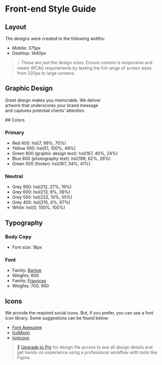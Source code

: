 # Front-end Style Guide

## Layout

The designs were created to the following widths:

- Mobile: 375px
- Desktop: 1440px

> 💡 These are just the design sizes. Ensure content is responsive and meets WCAG requirements by testing the full range of screen sizes from 320px to large screens.


<h2>Graphic Design</h2>
        <p>Great design makes you memorable. We deliver <br> artwork that 
          underscores your brand message <br> and captures potential clients’ 
          attention.
        </p>
## Colors

### Primary

- Red 400: hsl(7, 99%, 70%)
- Yellow 500: hsl(51, 100%, 49%)
- Green 800 (graphic design text): hsl(167, 40%, 24%)
- Blue 800 (photography text): hsl(198, 62%, 26%)
- Green 500 (footer): hsl(167, 34%, 41%)

### Neutral

- Grey 950: hsl(212, 27%, 19%)
- Grey 600: hsl(213, 9%, 39%)
- Grey 550: hsl(232, 10%, 55%)
- Grey 400: hsl(210, 4%, 67%)
- White: hsl(0, 100%, 100%)

## Typography

### Body Copy

- Font size: 18px

### Font

- Family: [Barlow](https://fonts.google.com/specimen/Barlow)
- Weights: 600
- Family: [Fraunces](https://fonts.google.com/specimen/Fraunces)
- Weights: 700, 900

## Icons

We provide the required social icons. But, if you prefer, you can use a font icon library. Some suggestions can be found below:

- [Font Awesome](https://fontawesome.com)
- [IcoMoon](https://icomoon.io)
- [Ionicons](https://ionicons.com)

> 💎 [Upgrade to Pro](https://www.frontendmentor.io/pro?ref=style-guide) for design file access to see all design details and get hands-on experience using a professional workflow with tools like Figma.
